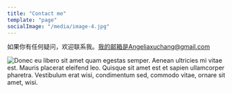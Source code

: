 ```yaml
---
title: "Contact me"
template: "page"
socialImage: "/media/image-4.jpg"
---
```


如果你有任何疑问，欢迎联系我。我的邮箱是Angeliaxuchang@gmail.com

![Donec eu libero sit amet quam egestas semper. Aenean ultricies mi vitae est. Mauris placerat eleifend leo. Quisque sit amet est et sapien ullamcorper pharetra. Vestibulum erat wisi, condimentum sed, commodo vitae, ornare sit amet, wisi.](/media/image-4.jpg)

